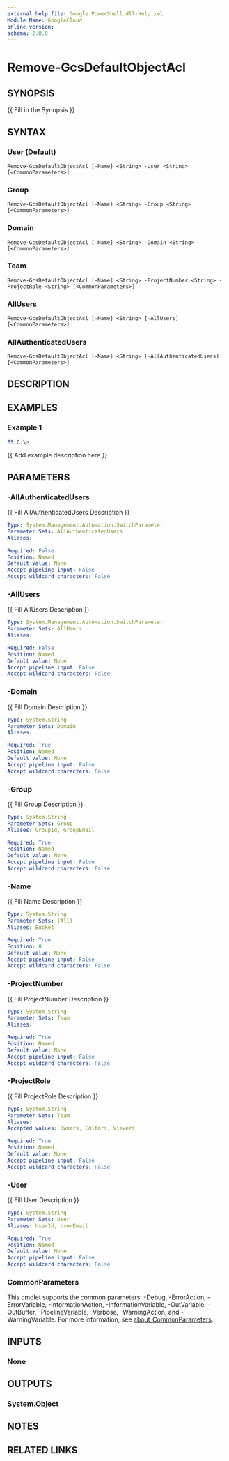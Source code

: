 ```yaml
---
external help file: Google.PowerShell.dll-Help.xml
Module Name: GoogleCloud
online version:
schema: 2.0.0
---
```


# Remove-GcsDefaultObjectAcl

## SYNOPSIS
{{ Fill in the Synopsis }}

## SYNTAX

### User (Default)
```
Remove-GcsDefaultObjectAcl [-Name] <String> -User <String> [<CommonParameters>]
```

### Group
```
Remove-GcsDefaultObjectAcl [-Name] <String> -Group <String> [<CommonParameters>]
```

### Domain
```
Remove-GcsDefaultObjectAcl [-Name] <String> -Domain <String> [<CommonParameters>]
```

### Team
```
Remove-GcsDefaultObjectAcl [-Name] <String> -ProjectNumber <String> -ProjectRole <String> [<CommonParameters>]
```

### AllUsers
```
Remove-GcsDefaultObjectAcl [-Name] <String> [-AllUsers] [<CommonParameters>]
```

### AllAuthenticatedUsers
```
Remove-GcsDefaultObjectAcl [-Name] <String> [-AllAuthenticatedUsers] [<CommonParameters>]
```

## DESCRIPTION


## EXAMPLES

### Example 1
```powershell
PS C:\> 
```

{{ Add example description here }}

## PARAMETERS

### -AllAuthenticatedUsers
{{ Fill AllAuthenticatedUsers Description }}

```yaml
Type: System.Management.Automation.SwitchParameter
Parameter Sets: AllAuthenticatedUsers
Aliases:

Required: False
Position: Named
Default value: None
Accept pipeline input: False
Accept wildcard characters: False
```

### -AllUsers
{{ Fill AllUsers Description }}

```yaml
Type: System.Management.Automation.SwitchParameter
Parameter Sets: AllUsers
Aliases:

Required: False
Position: Named
Default value: None
Accept pipeline input: False
Accept wildcard characters: False
```

### -Domain
{{ Fill Domain Description }}

```yaml
Type: System.String
Parameter Sets: Domain
Aliases:

Required: True
Position: Named
Default value: None
Accept pipeline input: False
Accept wildcard characters: False
```

### -Group
{{ Fill Group Description }}

```yaml
Type: System.String
Parameter Sets: Group
Aliases: GroupId, GroupEmail

Required: True
Position: Named
Default value: None
Accept pipeline input: False
Accept wildcard characters: False
```

### -Name
{{ Fill Name Description }}

```yaml
Type: System.String
Parameter Sets: (All)
Aliases: Bucket

Required: True
Position: 0
Default value: None
Accept pipeline input: False
Accept wildcard characters: False
```

### -ProjectNumber
{{ Fill ProjectNumber Description }}

```yaml
Type: System.String
Parameter Sets: Team
Aliases:

Required: True
Position: Named
Default value: None
Accept pipeline input: False
Accept wildcard characters: False
```

### -ProjectRole
{{ Fill ProjectRole Description }}

```yaml
Type: System.String
Parameter Sets: Team
Aliases:
Accepted values: Owners, Editors, Viewers

Required: True
Position: Named
Default value: None
Accept pipeline input: False
Accept wildcard characters: False
```

### -User
{{ Fill User Description }}

```yaml
Type: System.String
Parameter Sets: User
Aliases: UserId, UserEmail

Required: True
Position: Named
Default value: None
Accept pipeline input: False
Accept wildcard characters: False
```

### CommonParameters
This cmdlet supports the common parameters: -Debug, -ErrorAction, -ErrorVariable, -InformationAction, -InformationVariable, -OutVariable, -OutBuffer, -PipelineVariable, -Verbose, -WarningAction, and -WarningVariable. For more information, see [about_CommonParameters](http://go.microsoft.com/fwlink/?LinkID=113216).

## INPUTS

### None

## OUTPUTS

### System.Object
## NOTES

## RELATED LINKS
